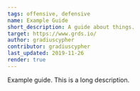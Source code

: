 ```yaml
---
tags: offensive, defensive
name: Example Guide
short_description: A guide about things.
target: https://www.grds.io/
author: gradiuscypher
contributor: gradiuscypher
last_updated: 2019-11-26
render: true
---
```


Example guide. This is a long description.